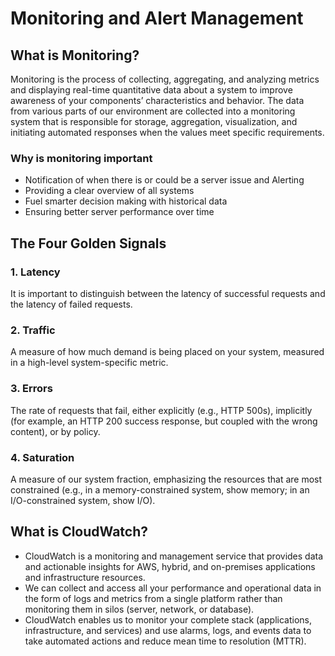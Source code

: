 # Monitoring and Alert Management

## What is Monitoring?

Monitoring is the process of collecting, aggregating, and analyzing metrics and displaying real-time quantitative data about a system to improve awareness of your components’ characteristics and behavior.
The data from various parts of our environment are collected into a monitoring system that is responsible for storage, aggregation, visualization, and initiating automated responses when the values meet specific requirements.

### Why is monitoring important

- Notification of when there is or could be a server issue and Alerting
- Providing a clear overview of all systems
- Fuel smarter decision making with historical data
- Ensuring better server performance over time

## The Four Golden Signals

### 1. Latency

It is important to distinguish between the latency of successful requests and the latency of failed requests.

### 2. Traffic

A measure of how much demand is being placed on your system, measured in a high-level system-specific metric.

### 3. Errors

The rate of requests that fail, either explicitly (e.g., HTTP 500s), implicitly (for example, an HTTP 200 success response, but coupled with the wrong content), or by policy.

### 4. Saturation

A measure of our system fraction, emphasizing the resources that are most constrained (e.g., in a memory-constrained system, show memory; in an I/O-constrained system, show I/O).

## What is CloudWatch?

- CloudWatch is a monitoring and management service that provides data and actionable insights for AWS, hybrid, and on-premises applications and infrastructure resources.
- We can collect and access all your performance and operational data in the form of logs and metrics from a single platform rather than monitoring them in silos (server, network, or database).
- CloudWatch enables us to monitor your complete stack (applications, infrastructure, and services) and use alarms, logs, and events data to take automated actions and reduce mean time to resolution (MTTR).
